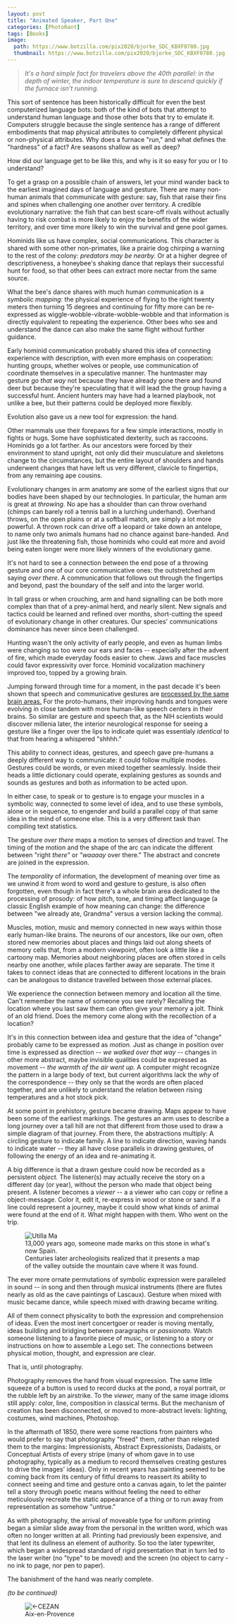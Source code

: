 ```yaml
---
layout: post
title: "Animated Speaker, Part One"
categories: [PhotoRant]
tags: [Books]
image:
  path: https://www.botzilla.com/pix2020/bjorke_SDC_KBXF0780.jpg
  thumbnail: https://www.botzilla.com/pix2020/bjorke_SDC_KBXF0780.jpg
---
```


<blockquote><i>It's a hard simple fact for travelers above the 40th parallel: in the depth of winter, the indoor temperature is sure to descend quickly if the furnace isn't running.</i></blockquote>

This sort of sentence has been historically difficult for even the best computerized language bots: both of the kind of bots that attempt to understand human language and those other bots that try to emulate it. Computers struggle because the single sentence has a range of different embodiments that map physical attributes to completely different physical or non-physical attributes. Why does a furnace "run," and what defines the "hardness" of a fact? Are seasons shallow as well as deep?

How did our language get to be like this, and why is it so easy for you or I to understand?

<!--more-->

To get a grasp on a possible chain of answers, let your mind wander back to the earliest imagined days of language and gesture. There are many non-human animals that communicate with gesture: say, fish that raise their fins and spines when challenging one another over territory. A credible evolutionary narrative: the fish that can best scare-off rivals without actually having to risk combat is more likely to enjoy the benefits of the wider territory, and over time more likely to win the survival and gene pool games.

Hominids like us have complex, social communications. This character is shared with some other non-primates, like a prairie dog chirping a warning to the rest of the colony: <i>predators may be nearby.</i> Or at a higher degree of descriptiveness, a honeybee's shaking dance that replays their successful hunt for food, so that other bees can extract more nectar from the same source.

What the bee's dance shares with much human communication is a _symbolic mapping:_ the physical experience of flying to the right twenty meters then turning 15 degrees and continuing for fifty more can be re-expressed as wiggle-wobble-vibrate-wobble-wobble and that information is directly equivalent to repeating the experience. Other bees who see and understand the dance can also make the same flight without further guidance.

Early hominid communication probably shared this idea of connecting experience with description, with even more emphasis on cooperation: hunting groups, whether wolves or people, use communication of coordinate themselves in a speculative manner. The huntmaster may gesture _go that way_ not because they have already gone there and found deer but because they're speculating that it will lead the the group having a successful hunt. Ancient hunters may have had a learned playbook, not unlike a bee, but their patterns could be deployed more flexibly.

Evolution also gave us a new tool for expression: the hand.

Other mammals use their forepaws for a few simple interactions, mostly in fights or hugs. Some have sophisticated dexterity, such as raccoons. Hominids go a lot farther. As our ancestors were forced by their environment to stand upright, not only did their musculature and skeletons change to the circumstances, but the entire layout of shoulders and hands underwent changes that have left us very different, clavicle to fingertips, from any remaining ape cousins.

Evolutionary changes in arm anatomy are some of the earliest signs that our bodies have been shaped by our technologies. In particular, the human arm is great at _throwing._ No ape has a shoulder than can throw overhand (chimps can barely roll a tennis ball in a lurching underhand). Overhand throws, on the open plains or at a softball match, are simply a lot more powerful. A thrown rock can drive off a leopard or take down an antelope, to name only two animals humans had no chance against bare-handed. And just like the threatening fish, those hominids who could eat more and avoid being eaten longer were more likely winners of the evolutionary game.

It's not hard to see a connection between the end pose of a throwing gesture and one of our core communicative ones: the outstretched arm saying _over there._ A communication that follows out through the fingertips and beyond, past the boundary of the self and into the larger world.

In tall grass or when crouching, arm and hand signalling can be both more complex than that of a prey-animal herd, and nearly silent. New signals and tactics could be learned and refined over months, short-cutting the speed of evolutionary change in other creatures. Our species' communications dominance has never since been challenged.

Hunting wasn't the only activity of early people, and even as human limbs were changing so too were our ears and faces -- especially after the advent of fire, which made everyday foods easier to chew. Jaws and face muscles could favor expressivity over force. Hominid vocalization machinery improved too, topped by a growing brain.

Jumping forward through time for a moment, in the past decade it's been shown that speech and communicative gestures are <a href="https://www.pnas.org/content/106/49/20664.short">processed by the same brain areas.</a> For the proto-humans, their improving hands and tongues were evolving in close tandem with more human-like speech centers in their brains. So similar are gesture and speech that, as the NIH scientists would discover millenia later, the interior neurological response for seeing a gesture like a finger over the lips to indicate quiet was essentialy <i>identical</i> to that from hearing a whispered "shhhh."

This ability to connect ideas, gestures, and speech gave pre-humans a deeply different way to communicate: it could follow multiple modes. Gestures could be words, or even mixed together seamlessly. Inside their heads a little dictionary could operate, explaining gestures as sounds and sounds as gestures and both as information to be acted upon.

In either case, to speak or to gesture is to engage your muscles in a symbolic way, connected to some level of idea, and to use these symbols, alone or in sequence, to engender and build a parallel copy of that same idea in the mind of someone else. This is a very different task than compiling text statistics.

The gesture _over there_ maps a motion to senses of direction and travel. The timing of the motion and the shape of the arc can indicate the different between "right _there"_ or _"waaaay_ over there." The abstract and concrete are joined in the expression.

The <i>temporality</i> of information, the development of meaning over time as we unwind it from word to word and gesture to gesture, is also often forgotten, even though in fact there's a whole brain area dedicated to the processing of prosody: of how pitch, tone, and timing affect language (a classic English example of how meaning can change: the difference between "we already ate, Grandma" versus a version lacking the comma).

Muscles, motion, music and memory connected in new ways within those early human-like brains. The neurons of our ancestors, like our own, often stored new memories about places and things laid out along sheets of memory cells that, from a modern viewpoint, often look a little like a cartoony map. Memories about neighboring places are often stored in cells nearby one another, while places farther away are separate. The time it takes to connect ideas that are connected to different locations in the brain can be analogous to distance travelled between those external places.

We experience the connection between memory and location all the time. Can't remember the name of someone you see rarely? Recalling the location where you last saw them can often give your memory a jolt. Think of an old friend. Does the memory come along with the recollection of a location?

It's in this connection between idea and gesture that the idea of "change" probably came to be expressed as _motion._ Just as change in position over time is expressed as direction -- _we walked over that way_ -- changes in other more abstract, maybe invisible qualities could be expressed as movement -- _the warmth of the air went up._ A computer might recognize the pattern in a large body of text, but current algorithms lack the _why_ of the correspondence -- they only se that the words are often placed together, and are unlikely to understand the relation between rising temperatures and a hot stock pick.

At some point in prehistory, gesture became drawing. Maps appear to have been some of the earliest markings. The gestures an arm uses to describe a long journey over a tall hill are not that different from those used to draw a simple diagram of that journey. From there, the abstractions multiply: A circling gesture to indicate family. A line to indicate direction, waving hands to indicate water -- they all have close parallels in drawing gestures, of following the energy of an idea and re-animating it.

A big difference is that a drawn gesture could now be recorded as a persistent _object._ The listener(s) may actually receive the story on a different day (or year), without the person who made that object being present. A listener becomes a _viewer_ -- a a viewer who can copy or refine a object-message. Color it, edit it, re-express in wood or stone or sand. If a line could represent a journey, maybe it could show what kinds of animal were found at the end of it. What might happen with them. Who went on the trip.

<figure class="align-center">
<img alt="Utilla Ma" src="https://botzilla.com/pix2020/piedra-Cueva-de-Abauntz.jpg">
<figcaption>13,000 years ago, someone made marks on this stone in what's now Spain.<br/>Centuries later archeologisits realized that it presents a map<br/> of the valley outside the mountain cave where it was found.</figcaption>
</figure>

The ever more ornate permutations of symbolic expression were paralleled in sound -- in song and then through musical instruments (there are flutes nearly as old as the cave paintings of Lascaux). Gesture when mixed with music became dance, while speech mixed with drawing became writing.

All of them connect physicality to both the expression and comprehension of ideas. Even the most inert concertgoer or reader is moving mentally, ideas building and bridging between paragraphs or _passionato._ Watch someone listening to a favorite piece of music, or listening to a story or instructions on how to assemble a Lego set. The connections between physical motion, thought, and expression are clear.

That is, until photography.

Photography removes the hand from visual expression. The same little squeeze of a button is used to record ducks at the pond, a royal portrait, or the rubble left by an airstrike. To the _viewer,_ many of the same image idioms still apply: color, line, composition in classical terms. But the mechanism of creation has been disconnected, or moved to more-abstract levels: lighting, costumes, wind machines, Photoshop.

In the aftermath of 1850, there were some reactions from painters who would prefer to say that photography "freed" them, rather than relegated them to the margins: Impressionists, Abstract Expressionists, Dadaists, or Conceptual Artists of every stripe (many of whom gave in to use photography, typically as a medium to record themselves creating gestures to drive the images' ideas). Only in recent years has painting seemed to be coming back from its century of fitful dreams to reassert its ability to connect seeing and time and gesture onto a canvas again, to let the painter tell a story through poetic means without feeling the need to either meticulously recreate the static appearance of a thing or to run away from representation as somehow "untrue."

As with photography, the arrival of moveable type for uniform printing began a similar slide away from the personal in the written word, which was often no longer written at all. Printing had previously been expensive, and that lent its dullness an element of authority. So too the later typewriter, which began a widespread standard of rigid presentation that in turn led to the laser writer (no "type" to be moved) and the screen (no object to carry - no ink to page, nor pen to paper).

The banishment of the hand was nearly complete.

_(to be continued)_

<figure class="align-center">
<img alt="<-CEZAN" src="https://www.botzilla.com/pix2020/HDF/Bjorke_Histoire-44.jpg">
<figcaption>Aix-en-Provence</figcaption>
</figure>
